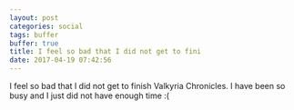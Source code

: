```yaml
---
layout: post
categories: social
tags: buffer
buffer: true
title: I feel so bad that I did not get to fini
date: 2017-04-19 07:42:56
---
```

I feel so bad that I did not get to finish Valkyria Chronicles. I have been so busy and I just did not have enough time  :(
